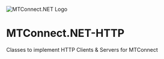 ![MTConnect.NET Logo](https://raw.githubusercontent.com/TrakHound/MTConnect.NET/master/img/mtconnect-net-03-md.png) 

# MTConnect.NET-HTTP
Classes to implement HTTP Clients & Servers for MTConnect
